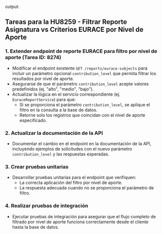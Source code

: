 output: 
## Tareas para la HU8259 - Filtrar Reporte Asignatura vs Criterios EURACE por Nivel de Aporte

### 1. Extender endpoint de reporte EURACE para filtro por nivel de aporte (Tarea ID: 8274)
- Modificar el endpoint existente `GET /reports/eurace-subjects` para incluir un parámetro opcional `contribution_level` que permita filtrar los resultados por nivel de aporte.
- Asegurarse de que el parámetro `contribution_level` acepte valores predefinidos (ej. "alto", "medio", "bajo").
- Actualizar la lógica en el servicio correspondiente (ej. `EuraceReportService`) para que:
  - Si se proporciona el parámetro `contribution_level`, se aplique el filtro en la consulta a la base de datos.
  - Retorne solo los registros que coincidan con el nivel de aporte especificado.

### 2. Actualizar la documentación de la API
- Documentar el cambio en el endpoint en la documentación de la API, incluyendo ejemplos de solicitudes con el nuevo parámetro `contribution_level` y las respuestas esperadas.

### 3. Crear pruebas unitarias
- Desarrollar pruebas unitarias para el endpoint que verifiquen:
  - La correcta aplicación del filtro por nivel de aporte.
  - La respuesta adecuada cuando no se proporciona el parámetro de filtro.

### 4. Realizar pruebas de integración
- Ejecutar pruebas de integración para asegurar que el flujo completo de filtrado por nivel de aporte funciona correctamente desde el cliente hasta la base de datos.
